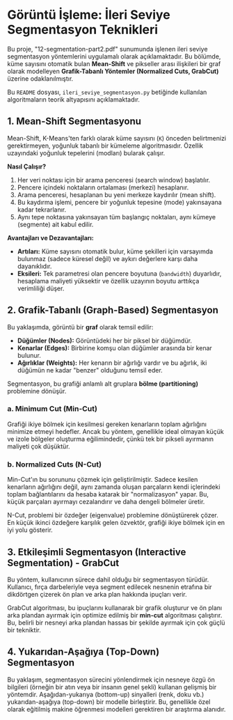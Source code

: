 # Görüntü İşleme: İleri Seviye Segmentasyon Teknikleri

Bu proje, "12-segmentation-part2.pdf" sunumunda işlenen ileri seviye segmentasyon yöntemlerini uygulamalı olarak açıklamaktadır. Bu bölümde, küme sayısını otomatik bulan **Mean-Shift** ve pikseller arası ilişkileri bir graf olarak modelleyen **Grafik-Tabanlı Yöntemler (Normalized Cuts, GrabCut)** üzerine odaklanılmıştır.

Bu `README` dosyası, `ileri_seviye_segmentasyon.py` betiğinde kullanılan algoritmaların teorik altyapısını açıklamaktadır.

## 1. Mean-Shift Segmentasyonu

Mean-Shift, K-Means'ten farklı olarak küme sayısını (`K`) önceden belirtmenizi gerektirmeyen, yoğunluk tabanlı bir kümeleme algoritmasıdır. Özellik uzayındaki yoğunluk tepelerini (modları) bularak çalışır.

**Nasıl Çalışır?**
1.  Her veri noktası için bir arama penceresi (search window) başlatılır.
2.  Pencere içindeki noktaların ortalaması (merkezi) hesaplanır.
3.  Arama penceresi, hesaplanan bu yeni merkeze kaydırılır (mean shift).
4.  Bu kaydırma işlemi, pencere bir yoğunluk tepesine (mode) yakınsayana kadar tekrarlanır.
5.  Aynı tepe noktasına yakınsayan tüm başlangıç noktaları, aynı kümeye (segmente) ait kabul edilir.

**Avantajları ve Dezavantajları:**
* **Artıları:** Küme sayısını otomatik bulur, küme şekilleri için varsayımda bulunmaz (sadece küresel değil) ve aykırı değerlere karşı daha dayanıklıdır.
* **Eksileri:** Tek parametresi olan pencere boyutuna (`bandwidth`) duyarlıdır, hesaplama maliyeti yüksektir ve özellik uzayının boyutu arttıkça verimliliği düşer.

## 2. Grafik-Tabanlı (Graph-Based) Segmentasyon

Bu yaklaşımda, görüntü bir **graf** olarak temsil edilir:
* **Düğümler (Nodes):** Görüntüdeki her bir piksel bir düğümdür.
* **Kenarlar (Edges):** Birbirine komşu olan düğümler arasında bir kenar bulunur.
* **Ağırlıklar (Weights):** Her kenarın bir ağırlığı vardır ve bu ağırlık, iki düğümün ne kadar "benzer" olduğunu temsil eder.

Segmentasyon, bu grafiği anlamlı alt gruplara **bölme (partitioning)** problemine dönüşür.

### a. Minimum Cut (Min-Cut)
Grafiği ikiye bölmek için kesilmesi gereken kenarların toplam ağırlığını minimize etmeyi hedefler. Ancak bu yöntem, genellikle ideal olmayan küçük ve izole bölgeler oluşturma eğilimindedir, çünkü tek bir pikseli ayırmanın maliyeti çok düşüktür.

### b. Normalized Cuts (N-Cut)
Min-Cut'ın bu sorununu çözmek için geliştirilmiştir. Sadece kesilen kenarların ağırlığını değil, aynı zamanda oluşan parçaların kendi içlerindeki toplam bağlantılarını da hesaba katarak bir "normalizasyon" yapar. Bu, küçük parçaları ayırmayı cezalandırır ve daha dengeli bölmeler üretir.

N-Cut, problemi bir özdeğer (eigenvalue) problemine dönüştürerek çözer. En küçük ikinci özdeğere karşılık gelen özvektör, grafiği ikiye bölmek için en iyi yolu gösterir.

## 3. Etkileşimli Segmentasyon (Interactive Segmentation) - GrabCut

Bu yöntem, kullanıcının sürece dahil olduğu bir segmentasyon türüdür. Kullanıcı, fırça darbeleriyle veya segment edilecek nesnenin etrafına bir dikdörtgen çizerek ön plan ve arka plan hakkında ipuçları verir.

GrabCut algoritması, bu ipuçlarını kullanarak bir grafik oluşturur ve ön planı arka plandan ayırmak için optimize edilmiş bir **min-cut** algoritması çalıştırır. Bu, belirli bir nesneyi arka plandan hassas bir şekilde ayırmak için çok güçlü bir tekniktir.

## 4. Yukarıdan-Aşağıya (Top-Down) Segmentasyon

Bu yaklaşım, segmentasyon sürecini yönlendirmek için nesneye özgü ön bilgileri (örneğin bir atın veya bir insanın genel şekli) kullanan gelişmiş bir yöntemdir. Aşağıdan-yukarıya (bottom-up) sinyalleri (renk, doku vb.) yukarıdan-aşağıya (top-down) bir modelle birleştirir. Bu, genellikle özel olarak eğitilmiş makine öğrenmesi modelleri gerektiren bir araştırma alanıdır.